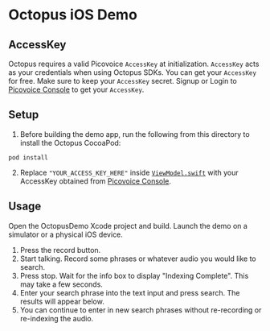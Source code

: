 # Octopus iOS Demo

## AccessKey

Octopus requires a valid Picovoice `AccessKey` at initialization. `AccessKey` acts as your credentials when using Octopus SDKs.
You can get your `AccessKey` for free. Make sure to keep your `AccessKey` secret.
Signup or Login to [Picovoice Console](https://console.picovoice.ai/) to get your `AccessKey`.

## Setup

1. Before building the demo app, run the following from this directory to install the Octopus CocoaPod:
```console
pod install
```
2. Replace `"YOUR_ACCESS_KEY_HERE"` inside [`ViewModel.swift`](OctopusDemo/OctopusDemo/ViewModel.swift) with
your AccessKey obtained from [Picovoice Console](https://console.picovoice.ai/).

## Usage
Open the OctopusDemo Xcode project and build. Launch the demo on a simulator or a physical iOS device.

1. Press the record button.
2. Start talking. Record some phrases or whatever audio you would like to search.
3. Press stop. Wait for the info box to display "Indexing Complete". This may take a few seconds.
4. Enter your search phrase into the text input and press search. The results will appear below.
5. You can continue to enter in new search phrases without re-recording or re-indexing the audio.
